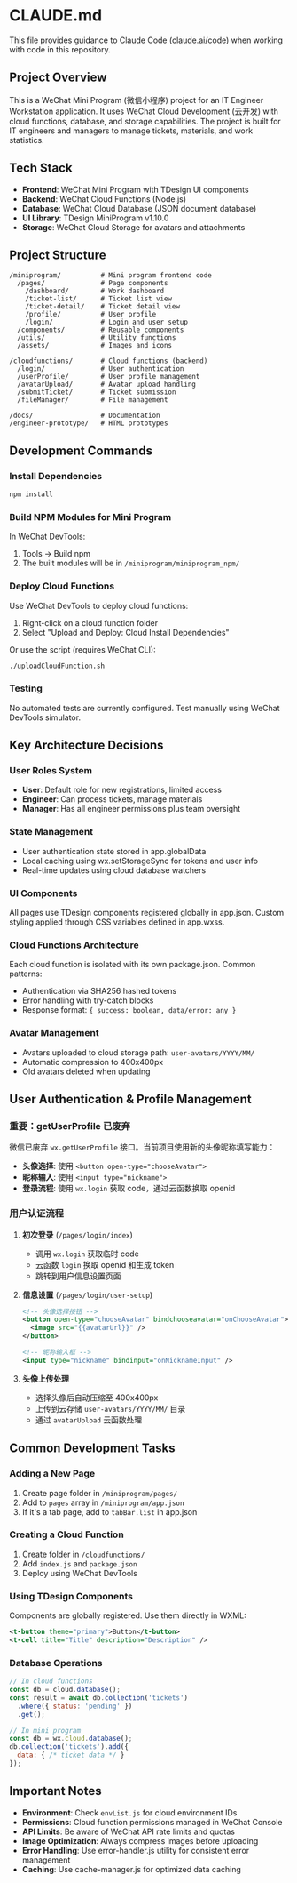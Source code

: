 # CLAUDE.md

This file provides guidance to Claude Code (claude.ai/code) when working with code in this repository.

## Project Overview

This is a WeChat Mini Program (微信小程序) project for an IT Engineer Workstation application. It uses WeChat Cloud Development (云开发) with cloud functions, database, and storage capabilities. The project is built for IT engineers and managers to manage tickets, materials, and work statistics.

## Tech Stack

- **Frontend**: WeChat Mini Program with TDesign UI components
- **Backend**: WeChat Cloud Functions (Node.js)
- **Database**: WeChat Cloud Database (JSON document database)
- **UI Library**: TDesign MiniProgram v1.10.0
- **Storage**: WeChat Cloud Storage for avatars and attachments

## Project Structure

```
/miniprogram/          # Mini program frontend code
  /pages/              # Page components
    /dashboard/        # Work dashboard
    /ticket-list/      # Ticket list view
    /ticket-detail/    # Ticket detail view
    /profile/          # User profile
    /login/            # Login and user setup
  /components/         # Reusable components
  /utils/              # Utility functions
  /assets/             # Images and icons
  
/cloudfunctions/       # Cloud functions (backend)
  /login/              # User authentication
  /userProfile/        # User profile management
  /avatarUpload/       # Avatar upload handling
  /submitTicket/       # Ticket submission
  /fileManager/        # File management
  
/docs/                 # Documentation
/engineer-prototype/   # HTML prototypes
```

## Development Commands

### Install Dependencies
```bash
npm install
```

### Build NPM Modules for Mini Program
In WeChat DevTools:
1. Tools → Build npm
2. The built modules will be in `/miniprogram/miniprogram_npm/`

### Deploy Cloud Functions
Use WeChat DevTools to deploy cloud functions:
1. Right-click on a cloud function folder
2. Select "Upload and Deploy: Cloud Install Dependencies"

Or use the script (requires WeChat CLI):
```bash
./uploadCloudFunction.sh
```

### Testing
No automated tests are currently configured. Test manually using WeChat DevTools simulator.

## Key Architecture Decisions

### User Roles System
- **User**: Default role for new registrations, limited access
- **Engineer**: Can process tickets, manage materials
- **Manager**: Has all engineer permissions plus team oversight

### State Management
- User authentication state stored in app.globalData
- Local caching using wx.setStorageSync for tokens and user info
- Real-time updates using cloud database watchers

### UI Components
All pages use TDesign components registered globally in app.json. Custom styling applied through CSS variables defined in app.wxss.

### Cloud Functions Architecture
Each cloud function is isolated with its own package.json. Common patterns:
- Authentication via SHA256 hashed tokens
- Error handling with try-catch blocks
- Response format: `{ success: boolean, data/error: any }`

### Avatar Management
- Avatars uploaded to cloud storage path: `user-avatars/YYYY/MM/`
- Automatic compression to 400x400px
- Old avatars deleted when updating

## User Authentication & Profile Management

### 重要：getUserProfile 已废弃
微信已废弃 `wx.getUserProfile` 接口。当前项目使用新的头像昵称填写能力：
- **头像选择**: 使用 `<button open-type="chooseAvatar">` 
- **昵称输入**: 使用 `<input type="nickname">`
- **登录流程**: 使用 `wx.login` 获取 code，通过云函数换取 openid

### 用户认证流程
1. **初次登录** (`/pages/login/index`)
   - 调用 `wx.login` 获取临时 code
   - 云函数 `login` 换取 openid 和生成 token
   - 跳转到用户信息设置页面

2. **信息设置** (`/pages/login/user-setup`)
   ```xml
   <!-- 头像选择按钮 -->
   <button open-type="chooseAvatar" bindchooseavatar="onChooseAvatar">
     <image src="{{avatarUrl}}" />
   </button>
   
   <!-- 昵称输入框 -->
   <input type="nickname" bindinput="onNicknameInput" />
   ```

3. **头像上传处理**
   - 选择头像后自动压缩至 400x400px
   - 上传到云存储 `user-avatars/YYYY/MM/` 目录
   - 通过 `avatarUpload` 云函数处理

## Common Development Tasks

### Adding a New Page
1. Create page folder in `/miniprogram/pages/`
2. Add to `pages` array in `/miniprogram/app.json`
3. If it's a tab page, add to `tabBar.list` in app.json

### Creating a Cloud Function
1. Create folder in `/cloudfunctions/`
2. Add `index.js` and `package.json`
3. Deploy using WeChat DevTools

### Using TDesign Components
Components are globally registered. Use them directly in WXML:
```xml
<t-button theme="primary">Button</t-button>
<t-cell title="Title" description="Description" />
```

### Database Operations
```javascript
// In cloud functions
const db = cloud.database();
const result = await db.collection('tickets')
  .where({ status: 'pending' })
  .get();

// In mini program
const db = wx.cloud.database();
db.collection('tickets').add({
  data: { /* ticket data */ }
});
```

## Important Notes

- **Environment**: Check `envList.js` for cloud environment IDs
- **Permissions**: Cloud function permissions managed in WeChat Console
- **API Limits**: Be aware of WeChat API rate limits and quotas
- **Image Optimization**: Always compress images before uploading
- **Error Handling**: Use error-handler.js utility for consistent error management
- **Caching**: Use cache-manager.js for optimized data caching